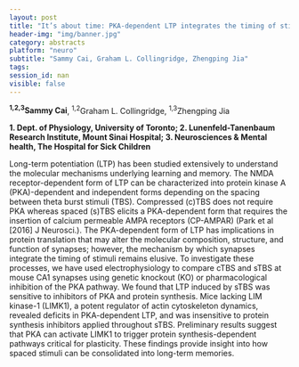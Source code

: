 ```yaml
---
layout: post
title: "It’s about time: PKA-dependent LTP integrates the timing of stimuli via LIMK1"
header-img: "img/banner.jpg"
category: abstracts
platform: "neuro"
subtitle: "Sammy Cai, Graham L. Collingridge, Zhengping Jia"
tags: 
session_id: nan
visible: false
---
```

**<sup>1,2,3</sup>Sammy Cai**, <sup>1,2</sup>Graham L. Collingridge, <sup>1,3</sup>Zhengping Jia

__1. Dept. of Physiology, University of Toronto; 2. Lunenfeld-Tanenbaum Research
Institute, Mount Sinai Hospital; 3. Neurosciences & Mental health, The Hospital for Sick Children__

Long-term potentiation (LTP) has been studied extensively to understand the molecular mechanisms underlying learning and memory. The NMDA receptor-dependent form of LTP can be characterized into protein kinase A (PKA)-dependent and independent forms depending on the spacing between theta burst stimuli (TBS). Compressed (c)TBS does not require PKA whereas spaced (s)TBS elicits a PKA-dependent form that requires the insertion of calcium permeable AMPA receptors (CP-AMPAR) (Park et al [2016] J Neurosci.). The PKA-dependent form of LTP has implications in protein translation that may alter the molecular composition, structure, and function of synapses; however, the mechanism by which synapses integrate the timing of stimuli remains elusive. To investigate these processes, we have used electrophysiology to compare cTBS and sTBS at mouse CA1 synapses using genetic knockout (KO) or pharmacological inhibition of the PKA pathway. We found that LTP induced by sTBS was sensitive to inhibitors of PKA and protein synthesis. Mice lacking LIM kinase-1 (LIMK1), a potent regulator of actin cytoskeleton dynamics, revealed deficits in PKA-dependent LTP, and was insensitive to protein synthesis inhibitors applied throughout sTBS. Preliminary results suggest that PKA can activate LIMK1 to trigger protein synthesis-dependent pathways critical for plasticity. These findings provide insight into how spaced stimuli can be consolidated into long-term memories.